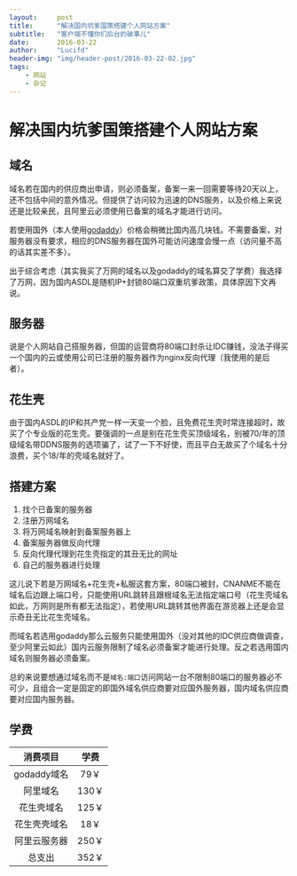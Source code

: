 ```yaml
---
layout:     post
title:      "解决国内坑爹国策搭建个人网站方案"
subtitle:   "客户端不懂你们后台的破事儿"
date:       2016-03-22
author:     "Lucifd"
header-img: "img/header-post/2016-03-22-02.jpg"
tags:
    - 网站
    - 杂记
---
```


# 解决国内坑爹国策搭建个人网站方案

## 域名
域名若在国内的供应商出申请，则必须备案，备案一来一回需要等待20天以上，还不包括中间的意外情况。但提供了访问较为迅速的DNS服务，以及价格上来说还是比较亲民，且阿里云必须使用已备案的域名才能进行访问。

若使用国外（本人使用[godaddy](godaddy.com)）价格会稍微比国内高几块钱。不需要备案，对服务器没有要求，相应的DNS服务器在国外可能访问速度会慢一点（访问量不高的话其实差不多）。

出于综合考虑（其实我买了万网的域名以及godaddy的域名算交了学费）我选择了万网，因为国内ASDL是随机IP+封锁80端口双重坑爹政策，具体原因下文再说。

## 服务器
说是个人网站自己搭服务器，但国的运营商将80端口封杀让IDC赚钱，没法子得买一个国内的云或使用公司已注册的服务器作为nginx反向代理（我使用的是后者）。

## 花生壳
由于国内ASDL的IP和共产党一样一天变一个脸，且免费花生壳时常连接超时，故买了个专业版的花生壳。要强调的一点是别在花生壳买顶级域名，别被70/年的顶级域名带DDNS服务的选项骗了，试了一下不好使，而且平白无故买了个域名十分浪费，买个18/年的壳域名就好了。

## 搭建方案

1. 找个已备案的服务器
2. 注册万网域名
3. 将万网域名映射到备案服务器上
4. 备案服务器做反向代理
5. 反向代理代理到花生壳指定的其丑无比的网址
6. 自己的服务器进行处理

这儿说下若是万网域名+花生壳+私服这套方案，80端口被封，CNANME不能在域名后边跟上端口号，只能使用URL跳转且跟根域名无法指定端口号（花生壳域名如此，万网则是所有都无法指定），若使用URL跳转其他界面在游览器上还是会显示奇丑无比花生壳域名。

而域名若选用godaddy那么云服务只能使用国外（没对其他的IDC供应商做调查，至少阿里云如此）国内云服务限制了域名必须备案才能进行处理。反之若选用国内域名则服务器必须备案。

总的来说要想通过域名而不是`域名:端口`访问网站一台不限制80端口的服务器必不可少，且组合一定是固定的即国外域名供应商要对应国外服务器，国内域名供应商要对应国内服务器。

## 学费
|消费项目|学费|
|:-:|:-:|
|godaddy域名|79￥|
|阿里域名 |130￥|
|花生壳域名| 125￥|
|花生壳壳域名 |18￥|
|阿里云服务器 |250￥|
|总支出|352￥|